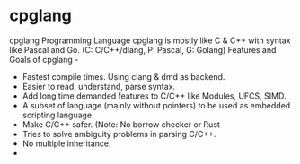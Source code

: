 # cpglang
cpglang Programming Language
cpglang is mostly like C & C++ with syntax like Pascal and Go. (C: C/C++/dlang, P: Pascal, G: Golang)
Features and Goals of cpglang -
- Fastest compile times. Using clang & dmd as backend.
- Easier to read, understand, parse syntax.
- Add long time demanded features to C/C++ like Modules, UFCS, SIMD.
- A subset of language (mainly without pointers) to be used as embedded scripting language.
- Make C/C++ safer. (Note: No borrow checker or Rust 
- Tries to solve ambiguity problems in parsing C/C++.
- No multiple inheritance.
- 
